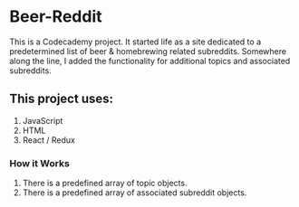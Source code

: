 # Beer-Reddit

This is a Codecademy project. It started life as a site dedicated to a predetermined list of beer & homebrewing related subreddits.
Somewhere along the line, I added the functionality for additional topics and associated subreddits.

## This project uses:

1. JavaScript
2. HTML
3. React / Redux

### How it Works

1. There is a predefined array of topic objects.
2. There is a predefined array of associated subreddit objects.